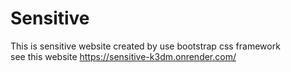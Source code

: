 # Sensitive
This is sensitive website
created by use bootstrap css framework
<br>
see this website https://sensitive-k3dm.onrender.com/

